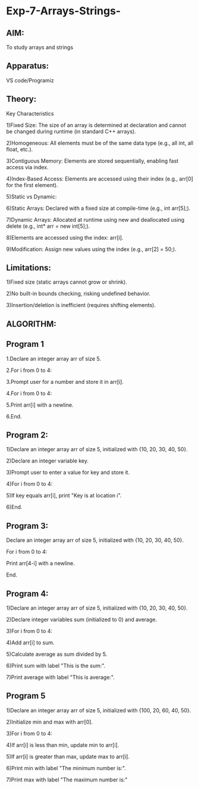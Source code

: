 # Exp-7-Arrays-Strings-

## AIM:
To study arrays and strings

## Apparatus:
VS code/Programiz

## Theory:

Key Characteristics

1)Fixed Size: The size of an array is determined at declaration and cannot be changed during runtime (in standard C++ arrays).

2)Homogeneous: All elements must be of the same data type (e.g., all int, all float, etc.).

3)Contiguous Memory: Elements are stored sequentially, enabling fast access via index.

4)Index-Based Access: Elements are accessed using their index (e.g., arr[0] for the first element).

5)Static vs Dynamic:

6)Static Arrays: Declared with a fixed size at compile-time (e.g., int arr[5];).

7)Dynamic Arrays: Allocated at runtime using new and deallocated using delete (e.g., int* arr = new int[5];).

8)Elements are accessed using the index: arr[i].

9)Modification: Assign new values using the index (e.g., arr[2] = 50;).

## Limitations:

1)Fixed size (static arrays cannot grow or shrink).

2)No built-in bounds checking, risking undefined behavior.

3)Insertion/deletion is inefficient (requires shifting elements).

## ALGORITHM:

## Program 1

1.Declare an integer array arr of size 5.

2.For i from 0 to 4:

3.Prompt user for a number and store it in arr[i].

4.For i from 0 to 4:

5.Print arr[i] with a newline.

6.End.

## Program 2:

1)Declare an integer array arr of size 5, initialized with {10, 20, 30, 40, 50}.

2)Declare an integer variable key.

3)Prompt user to enter a value for key and store it.

4)For i from 0 to 4:

5)If key equals arr[i], print "Key is at location i".

6)End.

## Program 3:

Declare an integer array arr of size 5, initialized with {10, 20, 30, 40, 50}.

For i from 0 to 4:

Print arr[4-i] with a newline.

End.

## Program 4:

1)Declare an integer array arr of size 5, initialized with {10, 20, 30, 40, 50}.

2)Declare integer variables sum (initialized to 0) and average.

3)For i from 0 to 4:

4)Add arr[i] to sum.

5)Calculate average as sum divided by 5.

6)Print sum with label "This is the sum:".

7)Print average with label "This is average:".

## Program 5

1)Declare an integer array arr of size 5, initialized with {100, 20, 60, 40, 50}.

2)Initialize min and max with arr[0].

3)For i from 0 to 4:

4)If arr[i] is less than min, update min to arr[i].

5)If arr[i] is greater than max, update max to arr[i].

6)Print min with label "The minimum number is:".

7)Print max with label "The maximum number is:"











